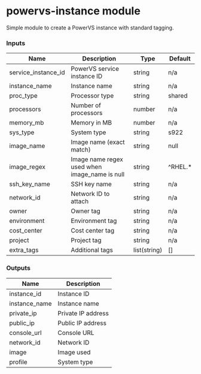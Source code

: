 # powervs-instance module

Simple module to create a PowerVS instance with standard tagging.

<!-- BEGIN_TF_DOCS -->
### Inputs
| Name | Description | Type | Default |
|------|-------------|------|---------|
| service_instance_id | PowerVS service instance ID | string | n/a |
| instance_name | Instance name | string | n/a |
| proc_type | Processor type | string | shared |
| processors | Number of processors | number | n/a |
| memory_mb | Memory in MB | number | n/a |
| sys_type | System type | string | s922 |
| image_name | Image name (exact match) | string | null |
| image_regex | Image name regex used when image_name is null | string | ^RHEL.* |
| ssh_key_name | SSH key name | string | n/a |
| network_id | Network ID to attach | string | n/a |
| owner | Owner tag | string | n/a |
| environment | Environment tag | string | n/a |
| cost_center | Cost center tag | string | n/a |
| project | Project tag | string | n/a |
| extra_tags | Additional tags | list(string) | [] |

### Outputs
| Name | Description |
|------|-------------|
| instance_id | Instance ID |
| instance_name | Instance name |
| private_ip | Private IP address |
| public_ip | Public IP address |
| console_url | Console URL |
| network_id | Network ID |
| image | Image used |
| profile | System type |
<!-- END_TF_DOCS -->
